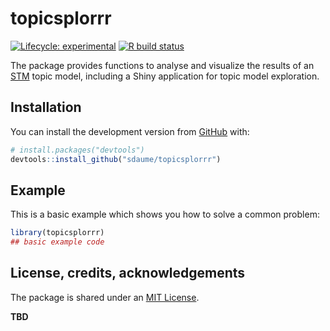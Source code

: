 
<!-- README.md is generated from README.Rmd. Please edit that file -->

# topicsplorrr

<!-- badges: start -->

[![Lifecycle:
experimental](https://img.shields.io/badge/lifecycle-experimental-orange.svg)](https://www.tidyverse.org/lifecycle/#experimental)
[![R build
status](https://github.com/sdaume/topicsplorrr/workflows/R-CMD-check/badge.svg)](https://github.com/sdaume/topicsplorrr/actions)
<!-- badges: end -->

The package provides functions to analyse and visualize the results of
an [STM](https://github.com/bstewart/stm) topic model, including a Shiny
application for topic model exploration.

## Installation

You can install the development version from
[GitHub](https://github.com/) with:

``` r
# install.packages("devtools")
devtools::install_github("sdaume/topicsplorrr")
```

## Example

This is a basic example which shows you how to solve a common problem:

``` r
library(topicsplorrr)
## basic example code
```

## License, credits, acknowledgements

The package is shared under an [MIT License](LICENSE.md).

**TBD**
